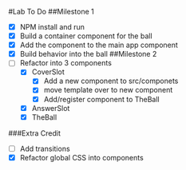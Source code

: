 #Lab To Do 
##Milestone 1
-[x] NPM install and run
-[x] Build a container component for the ball
-[x] Add the component to the main app component 
-[x] Build behavior into the ball
##Milestone 2
-[ ] Refactor into 3 components
    -[x] CoverSlot  
        -[x] Add a new component to src/componets
        -[x] move template over to new component
        -[x] Add/register component to TheBall
    -[x] AnswerSlot
    -[x] TheBall

###Extra Credit    
-[ ] Add transitions
-[x] Refactor global CSS into components